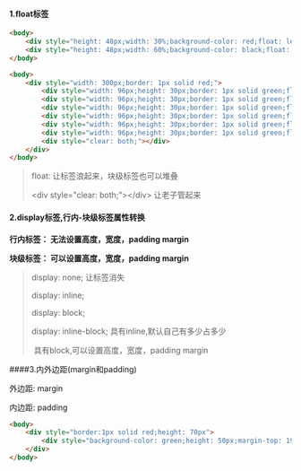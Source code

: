 #### 1.float标签

```html
<body>
	<div style="height: 48px;width: 30%;background-color: red;float: left;">1</div>
	<div style="height: 48px;width: 60%;background-color: black;float: left;">2</div>
</body>
```

```html
<body>
	<div style="width: 300px;border: 1px solid red;">
		<div style="width: 96px;height: 30px;border: 1px solid green;float: left;"></div>
		<div style="width: 96px;height: 30px;border: 1px solid green;float: left;"></div>
		<div style="width: 96px;height: 30px;border: 1px solid green;float: left;"></div>
		<div style="width: 96px;height: 30px;border: 1px solid green;float: left;"></div>
		<div style="width: 96px;height: 30px;border: 1px solid green;float: left;"></div>
		<div style="width: 96px;height: 30px;border: 1px solid green;float: left;"></div>
		<div style="clear: both;"></div>
	</div>
</body>
```

> float: 让标签浪起来，块级标签也可以堆叠
>
> \<div style="clear: both;">\</div>  让老子管起来



#### 2.display标签,行内-块级标签属性转换

**行内标签： 无法设置高度，宽度，padding  margin**

**块级标签： 可以设置高度，宽度，padding margin**

> display: none;   让标签消失
>
> display: inline;
>
> display: block;
>
> display: inline-block;  具有inline,默认自己有多少占多少
>
> ​                                       具有block,可以设置高度，宽度，padding margin



####3.内外边距(margin和padding)

外边距: margin

内边距: padding

```html
<body>
	<div style="border:1px solid red;height: 70px">
		<div style="background-color: green;height: 50px;margin-top: 19px;">test</div>
	</div>
</body>
```

